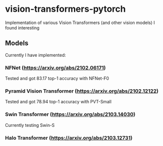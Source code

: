 # vision-transformers-pytorch
Implementation of various Vision Transformers (and other vision models) I found interesting

## Models

Currently I have implemented:

### NFNet (https://arxiv.org/abs/2102.06171)

Tested and got 83.17 top-1 accuracy with NFNet-F0

### Pyramid Vision Transformer (https://arxiv.org/abs/2102.12122)

Tested and got 78.94 top-1 accuracy with PVT-Small

### Swin Transformer (https://arxiv.org/abs/2103.14030)

Currently testing Swin-S

### Halo Transformer (https://arxiv.org/abs/2103.12731)
